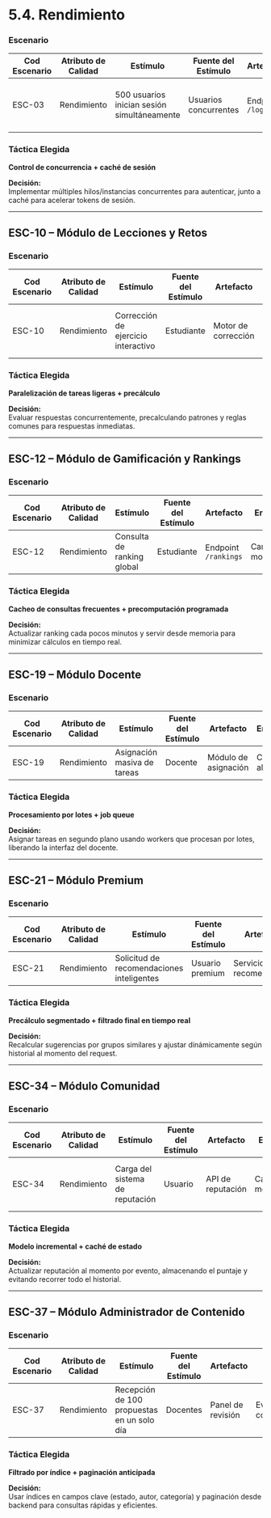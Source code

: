 # 5.4. Rendimiento


### Escenario

| **Cod Escenario** | **Atributo de Calidad** | **Estímulo**                              | **Fuente del Estímulo** | **Artefacto**       | **Entorno**         | **Respuesta**                                            | **Medida de Respuesta**               |
|------------------|--------------------------|-------------------------------------------|--------------------------|----------------------|----------------------|----------------------------------------------------------|----------------------------------------|
| ESC-03           | Rendimiento              | 500 usuarios inician sesión simultáneamente | Usuarios concurrentes    | Endpoint `/login`    | Pico de mañana       | Procesar autenticaciones concurrentes sin degradación     | Tiempo ≤ 300 ms (95 percentil)         |

### Táctica Elegida

**Control de concurrencia + caché de sesión**

**Decisión:**  
Implementar múltiples hilos/instancias concurrentes para autenticar, junto a caché para acelerar tokens de sesión.

---

## ESC-10 – Módulo de Lecciones y Retos

### Escenario

| **Cod Escenario** | **Atributo de Calidad** | **Estímulo**                          | **Fuente del Estímulo** | **Artefacto**           | **Entorno**             | **Respuesta**                                 | **Medida de Respuesta**              |
|------------------|--------------------------|---------------------------------------|--------------------------|--------------------------|--------------------------|-----------------------------------------------|---------------------------------------|
| ESC-10           | Rendimiento              | Corrección de ejercicio interactivo   | Estudiante               | Motor de corrección      | Tiempo límite (2 min)    | Evaluar respuestas y devolver retroalimentación inmediata | Feedback en ≤ 200 ms                 |

### Táctica Elegida

**Paralelización de tareas ligeras + precálculo**

**Decisión:**  
Evaluar respuestas concurrentemente, precalculando patrones y reglas comunes para respuestas inmediatas.

---

## ESC-12 – Módulo de Gamificación y Rankings

### Escenario

| **Cod Escenario** | **Atributo de Calidad** | **Estímulo**                    | **Fuente del Estímulo** | **Artefacto**         | **Entorno**          | **Respuesta**                             | **Medida de Respuesta**             |
|------------------|--------------------------|----------------------------------|--------------------------|------------------------|------------------------|--------------------------------------------|--------------------------------------|
| ESC-12           | Rendimiento              | Consulta de ranking global       | Estudiante               | Endpoint `/rankings`   | Carga moderada         | Obtener top 100 usuarios                   | Respuesta ≤ 250 ms (95 percentil)    |

### Táctica Elegida

**Cacheo de consultas frecuentes + precomputación programada**

**Decisión:**  
Actualizar ranking cada pocos minutos y servir desde memoria para minimizar cálculos en tiempo real.

---

## ESC-19 – Módulo Docente

### Escenario

| **Cod Escenario** | **Atributo de Calidad** | **Estímulo**                      | **Fuente del Estímulo** | **Artefacto**             | **Entorno**      | **Respuesta**                            | **Medida de Respuesta**           |
|------------------|--------------------------|-----------------------------------|--------------------------|----------------------------|-------------------|-------------------------------------------|-----------------------------------|
| ESC-19           | Rendimiento              | Asignación masiva de tareas       | Docente                  | Módulo de asignación       | Carga alta        | Procesar asignaciones por lotes           | ≤ 1 seg por grupo asignado        |

### Táctica Elegida

**Procesamiento por lotes + job queue**

**Decisión:**  
Asignar tareas en segundo plano usando workers que procesan por lotes, liberando la interfaz del docente.

---

## ESC-21 – Módulo Premium

### Escenario

| **Cod Escenario** | **Atributo de Calidad** | **Estímulo**                                | **Fuente del Estímulo** | **Artefacto**                | **Entorno**         | **Respuesta**                             | **Medida de Respuesta**          |
|------------------|--------------------------|---------------------------------------------|--------------------------|-------------------------------|----------------------|--------------------------------------------|-----------------------------------|
| ESC-21           | Rendimiento              | Solicitud de recomendaciones inteligentes   | Usuario premium          | Servicio de recomendación     | Historial extenso    | Calcular y entregar sugerencias            | Respuesta ≤ 500 ms                |

### Táctica Elegida

**Precálculo segmentado + filtrado final en tiempo real**

**Decisión:**  
Recalcular sugerencias por grupos similares y ajustar dinámicamente según historial al momento del request.

---

## ESC-34 – Módulo Comunidad

### Escenario

| **Cod Escenario** | **Atributo de Calidad** | **Estímulo**                        | **Fuente del Estímulo** | **Artefacto**           | **Entorno**        | **Respuesta**                                | **Medida de Respuesta**        |
|------------------|--------------------------|-------------------------------------|--------------------------|--------------------------|---------------------|------------------------------------------------|-------------------------------|
| ESC-34           | Rendimiento              | Carga del sistema de reputación     | Usuario                  | API de reputación        | Carga moderada      | Procesar cálculo de reputación de forma eficiente | Respuesta ≤ 300 ms            |

### Táctica Elegida

**Modelo incremental + caché de estado**

**Decisión:**  
Actualizar reputación al momento por evento, almacenando el puntaje y evitando recorrer todo el historial.

---

## ESC-37 – Módulo Administrador de Contenido

### Escenario

| **Cod Escenario** | **Atributo de Calidad** | **Estímulo**                                | **Fuente del Estímulo** | **Artefacto**           | **Entorno**             | **Respuesta**                                      | **Medida de Respuesta**           |
|------------------|--------------------------|---------------------------------------------|--------------------------|--------------------------|--------------------------|----------------------------------------------------|------------------------------------|
| ESC-37           | Rendimiento              | Recepción de 100 propuestas en un solo día  | Docentes                 | Panel de revisión        | Evento colaborativo      | Mantener fluidez y respuesta rápida al filtrar     | Filtros aplicados en ≤ 2 seg       |

### Táctica Elegida

**Filtrado por índice + paginación anticipada**

**Decisión:**  
Usar índices en campos clave (estado, autor, categoría) y paginación desde backend para consultas rápidas y eficientes.


